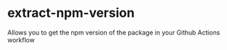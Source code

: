 # extract-npm-version
Allows you to get the npm version of the package in your Github Actions workflow
